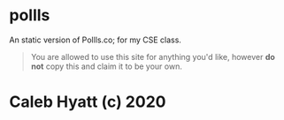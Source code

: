 # pollls
An static version of Pollls.co; for my CSE class.

> You are allowed to use this site for anything you'd like, however **do not** copy this and claim it to be your own.

# Caleb Hyatt (c) 2020
